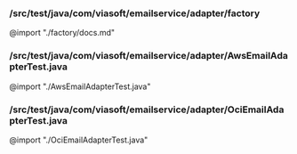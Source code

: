 ### /src/test/java/com/viasoft/emailservice/adapter/factory
@import "./factory/docs.md"

### /src/test/java/com/viasoft/emailservice/adapter/AwsEmailAdapterTest.java
@import "./AwsEmailAdapterTest.java"

### /src/test/java/com/viasoft/emailservice/adapter/OciEmailAdapterTest.java
@import "./OciEmailAdapterTest.java"